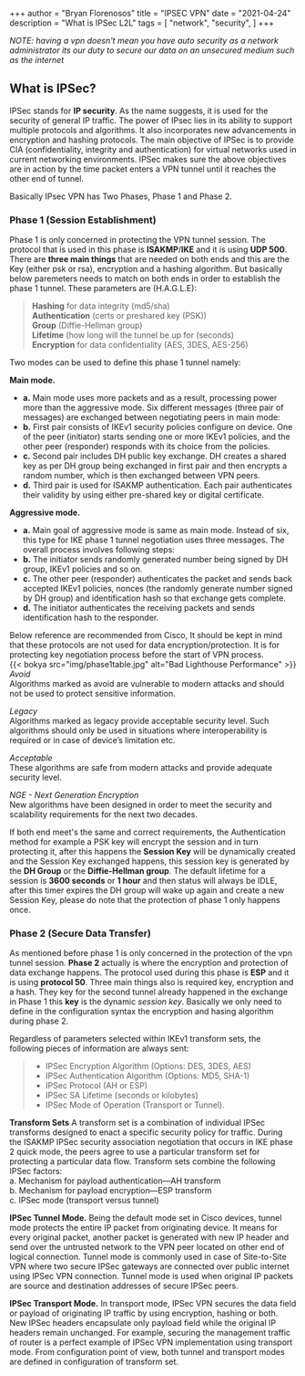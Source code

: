 +++
author = "Bryan Florenosos"
title = "IPSEC VPN"
date = "2021-04-24"
description = "What is IPSec L2L"
tags = [
    "network",
    "security",
]
+++

*NOTE: having a vpn doesn't mean you have auto security as a network administrator its our duty to secure our data on an unsecured medium such as the internet*

## What is IPSec? 
IPSec stands for **IP security**. As the name suggests, it is used for the security of general IP traffic. The power of IPsec lies in its ability to support multiple protocols and algorithms. It also incorporates new advancements in encryption and hashing protocols. The main objective of IPSec is to provide CIA (confidentiality, integrity and authentication) for virtual networks used in current networking environments. IPSec makes sure the above objectives are in action by the time packet enters a VPN tunnel until it reaches the other end of tunnel.

Basically IPsec VPN has Two Phases, Phase 1 and Phase 2.

### Phase 1 (Session Establishment)
Phase 1 is only concerned in protecting the VPN tunnel session. The protocol that is used in this phase is **ISAKMP**/**IKE** and it is using **UDP 500**. There are **three main things** that are needed on both ends and this are the Key (either psk or rsa), encryption and a hashing algorithm. But basically below paremeters needs to match on both ends in order to establish the phase 1 tunnel. These parameters are (H.A.G.L.E):  

> **Hashing** for data integrity (md5/sha)  
> **Authentication** (certs or preshared key (PSK))  
> **Group** (Diffie-Hellman group)  
> **Lifetime** (how long will the tunnel be up for (seconds)  
> **Encryption** for data confidentiality (AES, 3DES, AES-256)  

Two modes can be used to define this phase 1 tunnel namely:  

**Main mode.**  
* **a.** Main mode uses more packets and as a result, processing power more than the aggressive mode. Six different messages (three pair of messages) are exchanged between negotiating peers in main mode:
* **b.** First pair consists of IKEv1 security policies configure on device. One of the peer (initiator) starts sending one or more IKEv1 policies, and the other peer (responder) responds with its choice from the policies.
* **c.** Second pair includes DH public key exchange. DH creates a shared key as per DH group being exchanged in first pair and then encrypts a random number, which is then exchanged between VPN peers.
* **d.** Third pair is used for ISAKMP authentication. Each pair authenticates their validity by using either pre-shared key or digital certificate.  

**Aggressive mode.**   
* **a.** Main goal of aggressive mode is same as main mode. Instead of six, this type for IKE phase 1 tunnel negotiation uses three messages. The overall process involves following steps:
* **b.** The initiator sends randomly generated number being signed by DH group, IKEv1 policies and so on.
* **c.** The other peer (responder) authenticates the packet and sends back accepted IKEv1 policies, nonces (the randomly generate number signed by DH group) and identification hash so that exchange gets complete.
* **d.** The initiator authenticates the receiving packets and sends identification hash to the responder.


Below reference are recommended from Cisco, It should be kept in mind that these protocols are not used for data encryption/protection. It is for protecting key negotiation process before the start of VPN process.  
{{< bokya src="img/phase1table.jpg" alt="Bad Lighthouse Performance" >}}  
*Avoid*  
    Algorithms marked as avoid are vulnerable to modern attacks and should not be used to protect sensitive information.  

*Legacy*  
    Algorithms marked as legacy provide acceptable security level. Such algorithms should only be used in situations where interoperability is required or in case of device’s limitation etc.  

*Acceptable*  
    These algorithms are safe from modern attacks and provide adequate security level.  

*NGE - Next Generation Encryption*  
    New algorithms have been designed in order to meet the security and scalability requirements for the next two decades.  

If both end meet's the same and correct requirements, the Authentication method for example a PSK key will encrypt the session and in turn protecting it, after this happens the **Session Key** will be dynamically created and the Session Key exchanged happens, this session key is generated by the **DH Group** or the **Diffie-Hellman group**. The default lifetime for a session is **3600 seconds** or **1 hour** and then status will always be IDLE, after this timer expires the DH group will wake up again and create a new Session Key, please do note that the protection of phase 1 only happens once.  





### Phase 2  (Secure Data Transfer)
As mentioned before phase 1 is only concerned in the protection of the vpn tunnel session. **Phase 2** actually is where the encryption and protection of data exchange happens. The protocol used during this phase is **ESP** and it is using **protocol 50**.
Three main things also is required key, encryption and a hash. They key for the second tunnel already happened in the exchange in Phase 1 this **key** is the dynamic *session key*. Basically we only need to define in the configuration syntax the encryption and hasing algorithm during phase 2.    

Regardless of parameters selected within IKEv1 transform sets, the following pieces of information are always sent:
>* IPSec Encryption Algorithm (Options: DES, 3DES, AES)
>* IPSec Authentication Algorithm (Options: MD5, SHA-1)
>* IPSec Protocol (AH or ESP)
>* IPSec SA Lifetime (seconds or kilobytes)
>* IPSec Mode of Operation (Transport or Tunnel).

**Transform Sets** 
A transform set is a combination of individual IPSec transforms designed to enact a specific security policy for traffic. During the ISAKMP IPSec security association negotiation that occurs in IKE phase 2 quick mode, the peers agree to use a particular transform set for protecting a particular data flow. Transform sets combine the following IPSec factors:  
a. Mechanism for payload authentication—AH transform  
b.  Mechanism for payload encryption—ESP transform  
c.  IPSec mode (transport versus tunnel)  

**IPSec Tunnel Mode.** Being the default mode set in Cisco devices, tunnel mode protects the entire IP packet from originating device. It means for every original packet, another packet is generated with new IP header and send over the untrusted network to the VPN peer located on other end of logical connection. Tunnel mode is commonly used in case of Site-to-Site VPN where two secure IPSec gateways are connected over public internet using IPSec VPN connection. Tunnel mode is used when original IP packets are source and destination addresses of secure IPSec peers.  

**IPSec Transport Mode.** In transport mode, IPSec VPN secures the data field or payload of originating IP traffic by using encryption, hashing or both. New IPSec headers encapsulate only payload field while the original IP headers remain unchanged. For example, securing the management traffic of router is a perfect example of IPSec VPN implementation using transport mode. From configuration point of view, both tunnel and transport modes are defined in configuration of transform set.  